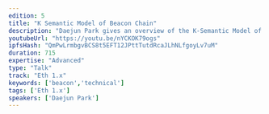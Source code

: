 ```yaml
---
edition: 5
title: "K Semantic Model of Beacon Chain"
description: "Daejun Park gives an overview of the K-Semantic Model of the Beacon Chain."
youtubeUrl: "https://youtu.be/nYCKOK79ogs"
ipfsHash: "QmPwLrmbgvBCS8t5EFT12JPttTutdRcaJLhNLfgoyLv7uM"
duration: 715
expertise: "Advanced"
type: "Talk"
track: "Eth 1.x"
keywords: ['beacon','technical']
tags: ['Eth 1.x']
speakers: ['Daejun Park']
---
```

